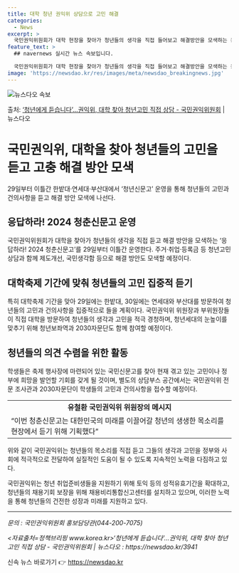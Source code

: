 ```yaml
---
title: 대학 청년 권익위 상담으로 고민 해결
categories:
  - News
excerpt: >
  국민권익위원회가 대학 현장을 찾아가 청년들의 생각을 직접 들어보고 해결방안을 모색하는 응답하라! 2024 청…
feature_text: >
  ## navernews 실시간 뉴스 속보입니다.

  국민권익위원회가 대학 현장을 찾아가 청년들의 생각을 직접 들어보고 해결방안을 모색하는 응답하라! 2024 청…
image: 'https://newsdao.kr/res/images/meta/newsdao_breakingnews.jpg'
---
```


![뉴스다오 속보](https://newsdao.kr/res/images/meta/newsdao_breakingnews.jpg)

<p>출처: <a href="https://newsdao.kr/3941" rel="dofollow">‘청년에게 듣습니다’…권익위, 대학 찾아 청년고민 직접 상담 - 국민권익위원회</a> | 뉴스다오</p>

<h1>국민권익위, 대학을 찾아 청년들의 고민을 듣고 고충 해결 방안 모색</h1>

<p data-ke-size="size16">29일부터 이틀간 한밭대·연세대·부산대에서 ‘청년신문고’ 운영을 통해 청년들의 고민과 건의사항을 듣고 해결 방안 모색에 나선다.</p>

<h2 data-ke-size="size26">응답하라! 2024 청춘신문고 운영</h2>

<p data-ke-size="size16">국민권익위원회가 대학을 찾아가 청년들의 생각을 직접 듣고 해결 방안을 모색하는 ‘응답하라! 2024 청춘신문고’를 29일부터 이틀간 운영한다. 주거·취업·등록금 등 청년고민 상담과 함께 제도개선, 국민생각함 등으로 해결 방안도 모색할 예정이다.</p>

<h2 data-ke-size="size26">대학축제 기간에 맞춰 청년들의 고민 집중적 듣기</h2>

<p data-ke-size="size16">특히 대학축제 기간을 맞아 29일에는 한밭대, 30일에는 연세대와 부산대를 방문하여 청년들의 고민과 건의사항을 집중적으로 들을 계획이다. 국민권익위 위원장과 부위원장들이 직접 대학을 방문하여 청년들의 생각과 고민을 적극 경청하며, 청년세대의 눈높이를 맞추기 위해 청년보좌역과 2030자문단도 함께 참여할 예정이다.</p>

<h2 data-ke-size="size26">청년들의 의견 수렴을 위한 활동</h2>

<p data-ke-size="size16">학생들은 축제 행사장에 마련되어 있는 국민신문고를 찾아 현재 겪고 있는 고민이나 정부에 희망을 발언할 기회를 갖게 될 것이며, 별도의 상담부스 공간에서는 국민권익위 전문 조사관과 2030자문단이 학생들의 고민과 건의사항을 접수할 예정이다.</p>

<table>
  <tr>
    <td style="text-align: center; height: 17px;"><b>유철환 국민권익위 위원장의 메시지</b></td>
  </tr>
  <tr>
    <td>“이번 청춘신문고는 대한민국의 미래를 이끌어갈 청년의 생생한 목소리를 현장에서 듣기 위해 기획했다”</td>
  </tr>
</table>

<p data-ke-size="size16">위와 같이 국민권익위는 청년들의 목소리를 직접 듣고 그들의 생각과 고민을 정부와 사회에 적극적으로 전달하여 실질적인 도움이 될 수 있도록 지속적인 노력을 다짐하고 있다.</p>

<p data-ke-size="size16">국민권익위는 청년 취업준비생들을 지원하기 위해 토익 등의 성적유효기간을 확대하고, 청년들의 채용기회 보장을 위해 채용비리통합신고센터를 설치하고 있으며, 이러한 노력을 통해 청년들의 건전한 성장과 미래를 지원하고 있다.</p>

<hr>

<p data-ke-size="size16"><i>문의 : 국민권익위원회 홍보담당관(044-200-7075)</i></p>

<p data-ke-size="size16"><i><자료출처=정책브리핑 www.korea.kr>‘청년에게 듣습니다’…권익위, 대학 찾아 청년고민 직접 상담 - 국민권익위원회 | 뉴스다오 : https://newsdao.kr/3941</i></p> 

신속 뉴스 바로가기 👉 <a href="https://newsdao.kr" rel="dofollow">https://newsdao.kr</a>


